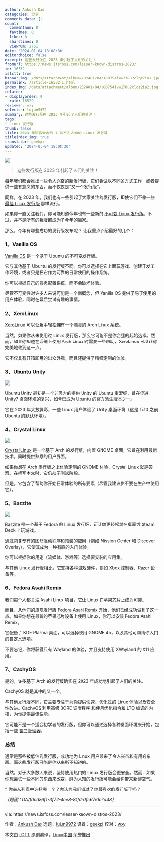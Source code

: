 ```yaml
---
author: Ankush Das
categories: 分享
comments_data: []
count:
  commentnum: 0
  favtimes: 0
  likes: 0
  sharetimes: 0
  viewnum: 2761
date: '2024-01-04 18:08:30'
editorchoice: false
excerpt: 这些发行版在 2023 年引起了人们的关注！
fromurl: https://news.itsfoss.com/lesser-known-distros-2023/
id: 16532
islctt: true
banner_img: /data/attachment/album/202401/04/180754ivw278u2clqz2ia2.jpg
permalink: /article-16532-1.html
index_img: /data/attachment/album/202401/04/180754ivw278u2clqz2ia2.jpg.thumb.jpg
related:
- displayorder: 0
  raid: 16529
reviewer: wxy
selector: lujun9972
summary: 这些发行版在 2023 年引起了人们的关注！
tags:
- Linux 发行版
thumb: false
title: 2023 年崭露头角的 7 款不为人知的 Linux 发行版
titleindex_img: true
translator: geekpi
updated: '2024-01-04 18:08:30'
---
```


![](/data/attachment/album/202401/04/180754ivw278u2clqz2ia2.jpg)



> 
> 这些发行版在 2023 年引起了人们的关注！
> 
> 
> 


每年我们都会推出一些令人兴奋的新发行版，它们尝试以不同的方式工作，或者提供一些有意义的东西，而不仅仅是“又一个发行版”。


同样，在 2023 年，我们也有一些引起了大家关注的发行版，即使它们不像一些 [最佳 Linux 发行版](https://itsfoss.com/best-linux-distributions/) 那样流行。


如果你一直关注我们，你可能知道今年也有一些新的 [不可变 Linux 发行版](https://itsfoss.com/immutable-linux-distros/)。不过，并不是所有的新版都成为了今年的赢家。


那么，今年有哪些成功的发行版发布呢？ 让我重点介绍最好的几个：


### 1、Vanilla OS


[Vanilla OS](https://vanillaos.org/) 是一个基于 Ubuntu 的不可变发行版。


它与其他基于 Ubuntu 的发行版不同。你可以选择在它上面玩游戏、创建开发工作环境，或者只是把它作为可靠的日常使用的操作系统。


你可以根据自己的意愿配置系统，而不会破坏体验。


尽管不可变性对许多人来说可能是一个新概念，但 Vanilla OS 提供了易于使用的用户体验，同时在幕后尝试有趣的事情。


### 2、XeroLinux


[XeroLinux](https://xerolinux.xyz/) 可以让新手轻松拥有一个漂亮的 Arch Linux 系统。


当然，如果你从未使用过 Linux 发行版，那么它可能不是你合适的起始选择。然而，如果你知道在系统上使用 Arch Linux 时需要一些帮助，XeroLinux 可以让你完美地做到这一点。


它不仅具有开箱即用的出众外观，而且还提供了精细定制的体验。


### 3、Ubuntu Unity


![](/data/attachment/album/202401/04/180831lzcooo6f5cbfo68e.jpg)


[Ubuntu Unity](https://ubuntuunity.org/) 最初是一个非官方的提供 Unity 的 Ubuntu 重混版，旨在促进 Unity7 桌面环境的复兴，如今已成为 Ubuntu 的官方派生版本之一。


它在 2023 年大放异彩，一些 Linux 用户体验了 Unity 桌面环境（这是 17.10 之前 Ubuntu 的默认环境）。


### 4、Crystal Linux


![](/data/attachment/album/202401/04/180832xufosq6ogqt5uebv.png)


[Crystal Linux](https://getcryst.al/site) 是一个基于 Arch 的发行版，内置 GNOME 桌面。它旨在利用最新技术，同时提供熟悉的用户界面。


如果你想在 Arch 发行版之上体验定制的 GNOME 体验，Crystal Linux 就是答案。在撰写本文时，它仍处于测试阶段。


但是，它包含了帮助你开始日常体验的所有要素（尽管我建议你不要在生产中使用它）。


### 5、Bazzite


![](/data/attachment/album/202401/04/180833v4wjejcww8sg5wxy.jpg)


[Bazzite](https://github.com/ublue-os/bazzite/) 是一个基于 Fedora 的 Linux 发行版，可让你更轻松地在桌面或 Steam Deck 上玩游戏。


通过包含专有的图形驱动程序和预装的应用（例如 Mission Center 和 Discover Overlay），它使其成为一种有趣的入门体验。


你可以根据你的用途（流媒体、游戏等）选择要安装的应用集。


与其他 Linux 发行版相比，它支持各种游戏硬件，例如 Xbox 控制器、Razer 设备等。


### 6、Fedora Asahi Remix


我们每个人都关注 Asahi Linux 项目，它让 Linux 在苹果芯片上成为可能。


而且，从他们的旗舰发行版 [Fedora Asahi Remix](https://asahilinux.org/fedora/) 开始，他们已经成功做到了这一点。如果你想在最新的苹果芯片设备上使用 Linux，你可以安装 Fedora Asahi Remix。


它配备了 KDE Plasma 桌面，可以选择使用 GNOME 45，以及其他可帮助你入门的自定义选项。


不要忘记，你将获得只有 Wayland 的体验，并且支持使用 XWayland 的 X11 应用。


### 7、CachyOS


是的，许多基于 Arch 的发行版确实在 2023 年成功地引起了人们的关注。


CachyOS 就是其中的又一个。


与其他发行版不同，它主要专注于为你提供快速、优化过的 Linux 体验以及安全性改进。CachyOS 利用[高级 BORE 调度程序](https://wiki.archlinux.org/title/improving_performance) 和使用优化指令和 LTO 编译的内核，为你提供最佳性能。


它可能不是一个适合初学者的发行版，但你可以通过选择各种桌面环境来开始，包括一些 [窗口管理器](https://itsfoss.com/best-window-managers/)。


### 总结


通常是那些被低估的发行版，成功地为 Linux 用户带来了令人兴奋和有用的东西。而这些发行版可能是你从来所不知道的。


当然，对于大多数人来说，坚持使用热门的 Linux 发行版会更安全。然而，如果你想尝试一些不同的东西来改变，鲜为人知的发行版可能会给你带来新鲜空气。


? 你会从列表中选择哪一个？你认为我们错过了你最喜欢的发行版了吗？


*（题图：DA/fdcd86f1-3f72-4ee8-81fd-0fc67e1c2a48）*




---


via: <https://news.itsfoss.com/lesser-known-distros-2023/>


作者：[Ankush Das](https://news.itsfoss.com/author/ankush/) 选题：[lujun9972](https://github.com/lujun9972) 译者：[geekpi](https://github.com/geekpi) 校对：[wxy](https://github.com/wxy)


本文由 [LCTT](https://github.com/LCTT/TranslateProject) 原创编译，[Linux中国](https://linux.cn/) 荣誉推出